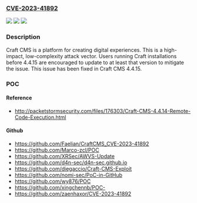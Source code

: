 ### [CVE-2023-41892](https://cve.mitre.org/cgi-bin/cvename.cgi?name=CVE-2023-41892)
![](https://img.shields.io/static/v1?label=Product&message=cms&color=blue)
![](https://img.shields.io/static/v1?label=Version&message=%3D%20%3E%3D%204.0.0-RC1%2C%20%3C%3D%204.4.14%20&color=brighgreen)
![](https://img.shields.io/static/v1?label=Vulnerability&message=CWE-94%3A%20Improper%20Control%20of%20Generation%20of%20Code%20('Code%20Injection')&color=brighgreen)

### Description

Craft CMS is a platform for creating digital experiences. This is a high-impact, low-complexity attack vector. Users running Craft installations before 4.4.15 are encouraged to update to at least that version to mitigate the issue. This issue has been fixed in Craft CMS 4.4.15.

### POC

#### Reference
- http://packetstormsecurity.com/files/176303/Craft-CMS-4.4.14-Remote-Code-Execution.html

#### Github
- https://github.com/Faelian/CraftCMS_CVE-2023-41892
- https://github.com/Marco-zcl/POC
- https://github.com/XRSec/AWVS-Update
- https://github.com/d4n-sec/d4n-sec.github.io
- https://github.com/diegaccio/Craft-CMS-Exploit
- https://github.com/nomi-sec/PoC-in-GitHub
- https://github.com/wy876/POC
- https://github.com/xingchennb/POC-
- https://github.com/zaenhaxor/CVE-2023-41892

